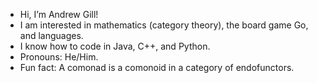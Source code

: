 -  Hi, I’m Andrew Gill!
-  I am interested in mathematics (category theory), the board game Go, and languages.
-  I know how to code in Java, C++, and Python.
-  Pronouns: He/Him.
-  Fun fact: A comonad is a comonoid in a category of endofunctors.
